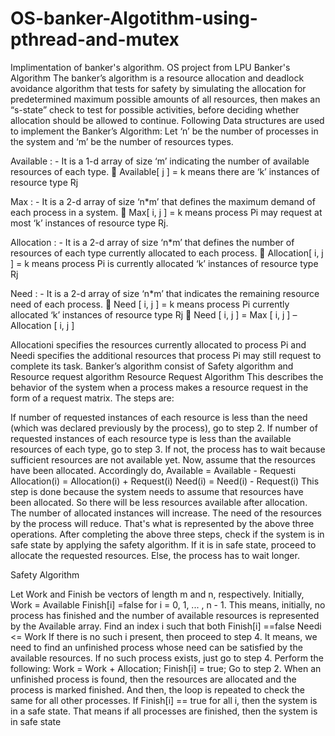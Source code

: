 # OS-banker-Algotithm-using-pthread-and-mutex

Implimentation of banker's algorithm. OS project from LPU Banker's Algorithm The banker’s algorithm is a resource allocation and deadlock avoidance algorithm that tests for safety by simulating the allocation for predetermined maximum possible amounts of all resources, then makes an “s-state” check to test for possible activities, before deciding whether allocation should be allowed to continue. Following Data structures are used to implement the Banker’s Algorithm: Let ‘n’ be the number of processes in the system and ‘m’ be the number of resources types.

Available : -	It is a 1-d array of size ‘m’ indicating the number of available resources of each type. 	Available[ j ] = k means there are ‘k’ instances of resource type Rj

Max : -	It is a 2-d array of size ‘n*m’ that defines the maximum demand of each process in a system. 	Max[ i, j ] = k means process Pi may request at most ‘k’ instances of resource type Rj.

Allocation : -	It is a 2-d array of size ‘n*m’ that defines the number of resources of each type currently allocated to each process. 	Allocation[ i, j ] = k means process Pi is currently allocated ‘k’ instances of resource type Rj

Need : -	It is a 2-d array of size ‘n*m’ that indicates the remaining resource need of each process. 	Need [ i, j ] = k means process Pi currently allocated ‘k’ instances of resource type Rj 	Need [ i, j ] = Max [ i, j ] – Allocation [ i, j ]

Allocationi specifies the resources currently allocated to process Pi and Needi specifies the additional resources that process Pi may still request to complete its task. Banker’s algorithm consist of Safety algorithm and Resource request algorithm Resource Request Algorithm This describes the behavior of the system when a process makes a resource request in the form of a request matrix. The steps are:

If number of requested instances of each resource is less than the need (which was declared previously by the process), go to step 2.
If number of requested instances of each resource type is less than the available resources of each type, go to step 3. If not, the process has to wait because sufficient resources are not available yet.
Now, assume that the resources have been allocated. Accordingly do, Available = Available - Requesti Allocation(i) = Allocation(i) + Request(i) Need(i) = Need(i) - Request(i)
This step is done because the system needs to assume that resources have been allocated. So there will be less resources available after allocation. The number of allocated instances will increase. The need of the resources by the process will reduce. That's what is represented by the above three operations. After completing the above three steps, check if the system is in safe state by applying the safety algorithm. If it is in safe state, proceed to allocate the requested resources. Else, the process has to wait longer.

Safety Algorithm

Let Work and Finish be vectors of length m and n, respectively. Initially,
Work = Available
Finish[i] =false for i = 0, 1, ... , n - 1. This means, initially, no process has finished and the number of available resources is represented by the Available array.
Find an index i such that both
Finish[i] ==false
Needi <= Work If there is no such i present, then proceed to step 4. It means, we need to find an unfinished process whose need can be satisfied by the available resources. If no such process exists, just go to step 4.
Perform the following:
Work = Work + Allocation;
Finish[i] = true; Go to step 2. When an unfinished process is found, then the resources are allocated and the process is marked finished. And then, the loop is repeated to check the same for all other processes. If Finish[i] == true for all i, then the system is in a safe state. That means if all processes are finished, then the system is in safe state
